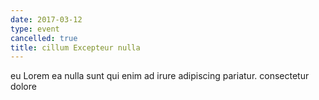```yaml
---
date: 2017-03-12
type: event
cancelled: true
title: cillum Excepteur nulla
---
```

eu Lorem ea nulla sunt qui enim ad irure adipiscing pariatur. consectetur dolore